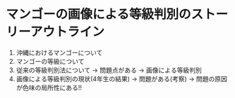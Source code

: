 # マンゴーの画像による等級判別のストーリーアウトライン

1. 沖縄におけるマンゴーについて
2. マンゴーの等級について
3. 従来の等級判別法について
  -> 問題点がある
  -> 画像による等級判別
4. 画像による等級判別の現状(4年生の結果)
  -> 問題がある(考察)
  -> 問題の原因が色味の局所性にある!!

